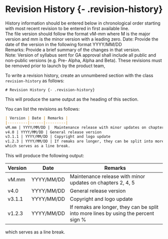 # Revision History {- .revision-history}
History information should be entered below in chronological order starting with most recent revision to be entered in first available line.  
The file version should follow the format vM-mm where M is the major version and mm is the minor version with a leading zero.
Date: Provide the date of the version in the following format YYYY/MM/DD  
Remarks: Provide a brief summary of the changes in that version.  
Note: Version of syllabus sent for GA approval shall include all public and non-public versions (e.g. Pre- Alpha, Alpha and Beta). These revisions must be removed prior to launch by the product team,

To write a revision history, create an unnumbered section with the class `revision-history` as follows:

```
# Revision History {- .revision-history}
```

This will produce the same output as the heading of this section.

You can list the revisions as follows:

``` md
| Version | Date | Remarks |
|---------|------|---------|
vM.mm | YYYY/MM/DD |  Maintenance release with minor updates on chapters 2, 4, 5
v4.0 | YYYY/MM/DD | General release version
v3.1.1 | YYYY/MM/DD | Copyright and logo update
v1.2.3 | YYYY/MM/DD | If remaks are longer, they can be split into more lines by using the percent sign % 
which serves as a line break.
```

This will produce the following output:

| Version | Date | Remarks |
|---------|------|---------|
vM.mm | YYYY/MM/DD |  Maintenance release with minor updates on chapters 2, 4, 5
v4.0 | YYYY/MM/DD | General release version
v3.1.1 | YYYY/MM/DD | Copyright and logo update
v1.2.3 | YYYY/MM/DD | If remaks are longer, they can be split into more lines by using the percent sign % 
which serves as a line break.